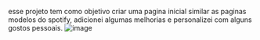 esse projeto tem como objetivo criar uma pagina inicial similar as paginas modelos do spotify, adicionei algumas melhorias e personalizei com alguns gostos pessoais.
![image](https://github.com/user-attachments/assets/2855294b-c6e6-4c6a-bf00-0f20287f9f77)

